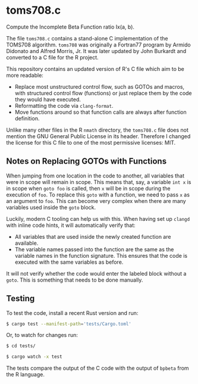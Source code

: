 # toms708.c

Compute the Incomplete Beta Function ratio Ix(a, b).

The file `toms708.c` contains a stand-alone C implementation of the TOMS708 algorithm.
`toms708` was originally a Fortran77 program by Armido Didonato and Alfred Morris, Jr.
It was later updated by John Burkardt and converted to a C file for the R project.

This repository contains an updated version of R's C file which aim to be more readable:

- Replace most unstructured control flow, such as GOTOs and macros, with structured control flow (functions) or just replace them by the code they would have executed.
- Reformatting the code via `clang-format`.
- Move functions around so that function calls are always after function definition.

Unlike many other files in the R `nmath` directory, the `toms708.c` file does not mention the GNU General Public License in its header.
Therefore I changed the license for this C file to one of the most permissive licenses: MIT.

## Notes on Replacing GOTOs with Functions

When jumping from one location in the code to another, all variables that were in scope will remain in scope.
This means that, say, a variable `int x` is in scope when `goto foo` is called, then `x` will be in scope during the execution of `foo`.
To replace this `goto` with a function, we need to pass `x` as an argument to `foo`.
This can become very complex when there are many variables used inside the `goto` block.

Luckily, modern C tooling can help us with this.
When having set up `clangd` with inline code hints, it will automatically verify that:

- All variables that are used inside the newly created function are available.
- The variable names passed into the function are the same as the variable names in the function signature.
    This ensures that the code is executed with the same variables as before.

It will not verify whether the code would enter the labeled block without a `goto`.
This is something that needs to be done manually.

## Testing

To test the code, install a recent Rust version and run:

```sh
$ cargo test --manifest-path='tests/Cargo.toml'
```

Or, to watch for changes run:

```sh
$ cd tests/

$ cargo watch -x test
```

The tests compare the output of the C code with the output of `bpbeta` from the R language.
